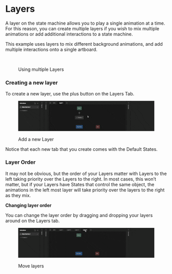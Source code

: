 # Layers

A layer on the state machine allows you to play a single animation at a time. For this reason, you can create multiple layers if you wish to mix multiple animations or add additional interactions to a state machine.

This example uses layers to mix different background animations, and add multiple interactions onto a single artboard.

<figure><img src="../../.gitbook/assets/CleanShot 2023-09-06 at 16.19.55.gif" alt=""><figcaption><p>Using multiple Layers</p></figcaption></figure>

### Creating a new layer

To create a new layer, use the plus button on the Layers Tab.

<figure><img src="../../.gitbook/assets/CleanShot 2023-09-06 at 16.25.28.gif" alt=""><figcaption><p>Add a new Layer</p></figcaption></figure>

Notice that each new tab that you create comes with the Default States.

### Layer Order

It may not be obvious, but the order of your Layers matter with Layers to the left taking priority over the Layers to the right. In most cases, this won’t matter, but if your Layers have States that control the same object, the animations in the left most layer will take priority over the layers to the right as they mix.

**Changing layer order**

You can change the layer order by dragging and dropping your layers around on the Layers tab.

<figure><img src="../../.gitbook/assets/CleanShot 2023-09-06 at 16.26.29.gif" alt=""><figcaption><p>Move layers</p></figcaption></figure>
